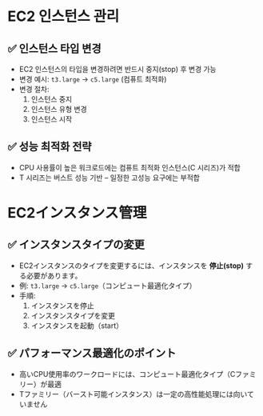# EC2 인스턴스 관리

## ✅ 인스턴스 타입 변경

- EC2 인스턴스의 타입을 변경하려면 반드시 중지(stop) 후 변경 가능
- 변경 예시: `t3.large` → `c5.large` (컴퓨트 최적화)
- 변경 절차:
  1. 인스턴스 중지
  2. 인스턴스 유형 변경
  3. 인스턴스 시작

## ✅ 성능 최적화 전략

- CPU 사용률이 높은 워크로드에는 컴퓨트 최적화 인스턴스(C 시리즈)가 적합
- T 시리즈는 버스트 성능 기반 – 일정한 고성능 요구에는 부적합



# EC2インスタンス管理

## ✅ インスタンスタイプの変更

- EC2インスタンスのタイプを変更するには、インスタンスを **停止(stop)** する必要があります。
- 例: `t3.large` → `c5.large`（コンピュート最適化タイプ）
- 手順:
  1. インスタンスを停止
  2. インスタンスタイプを変更
  3. インスタンスを起動（start）

## ✅ パフォーマンス最適化のポイント

- 高いCPU使用率のワークロードには、コンピュート最適化タイプ（Cファミリー）が最適
- Tファミリー（バースト可能インスタンス）は一定の高性能処理には向いていません
